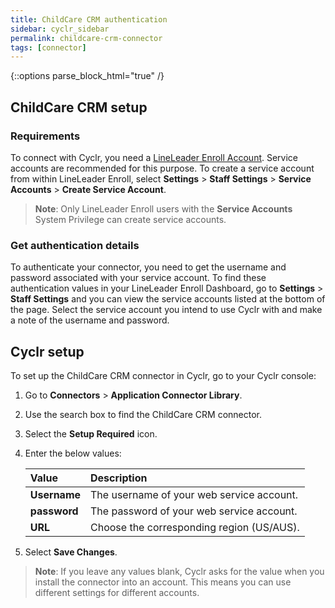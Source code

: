 ```yaml
---
title: ChildCare CRM authentication
sidebar: cyclr_sidebar
permalink: childcare-crm-connector
tags: [connector]
---
```

{::options parse_block_html="true" /}
<section class="card">

## ChildCare CRM setup

### Requirements

To connect with Cyclr, you need a [LineLeader Enroll Account](https://login.lineleader.com/login?from=enroll). Service accounts are recommended for this purpose. To create a service account from within LineLeader Enroll, select **Settings** > **Staff Settings** > **Service Accounts** > **Create Service Account**. 

> **Note**: Only LineLeader Enroll users with the **Service Accounts** System Privilege can create service accounts.

### Get authentication details

To authenticate your connector, you need to get the username and password associated with your service account. To find these authentication values in your LineLeader Enroll Dashboard, go to **Settings** > **Staff Settings** and you can view the service accounts listed at the bottom of the page. Select the service account you intend to use Cyclr with and make a note of the username and password. 

</section>
<section class="card">

## Cyclr setup

To set up the ChildCare CRM connector in Cyclr, go to your Cyclr console:

1. Go to **Connectors** > **Application Connector Library**.

2. Use the search box to find the ChildCare CRM connector.

3. Select the **Setup Required** icon.

4. Enter the below values:

   | Value              | Description                                 |
   | :----------------- | :------------------------------------------ |
   | **Username**       | The username of your web service account.   |
   | **password**       | The password of your web service account.   |
   | **URL**            | Choose the corresponding region (US/AUS).   |

5. Select **Save Changes**.

> **Note**: If you leave any values blank, Cyclr asks for the value when you install the connector into an account. This means you can use different settings for different accounts.

</section>
